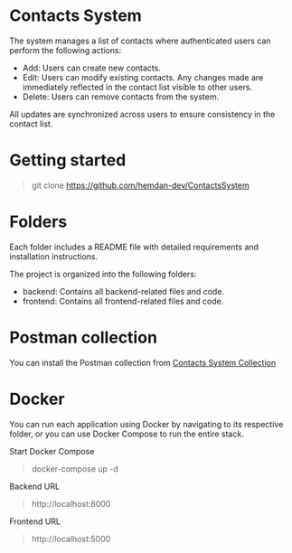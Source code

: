 # Contacts System
The system manages a list of contacts where authenticated users can perform the following actions:

- Add: Users can create new contacts.
- Edit: Users can modify existing contacts. Any changes made are immediately reflected in the contact list visible to other users.
- Delete: Users can remove contacts from the system.

All updates are synchronized across users to ensure consistency in the contact list.

# Getting started
> git clone https://github.com/hemdan-dev/ContactsSystem

# Folders
Each folder includes a README file with detailed requirements and installation instructions.

The project is organized into the following folders:

- backend: Contains all backend-related files and code.
- frontend: Contains all frontend-related files and code.

# Postman collection
You can install the Postman collection from [Contacts System Collection](./ContactsSystem.postman_collection.json)

# Docker
You can run each application using Docker by navigating to its respective folder, or you can use Docker Compose to run the entire stack.

Start Docker Compose
> docker-compose up -d

Backend URL
> http://localhost:8000

Frontend URL
> http://localhost:5000